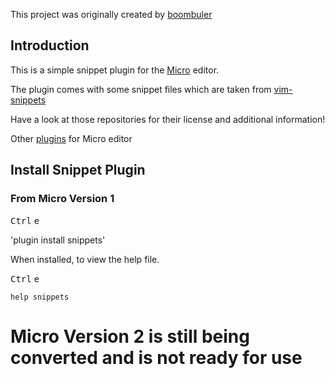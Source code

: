 This project was originally created by [boombuler](https://github.com/boombuler)

## Introduction

This is a simple snippet plugin for the [Micro](https://github.com/zyedidia/micro) editor.

The plugin comes with some snippet files which are taken from [vim-snippets](https://github.com/honza/vim-snippets)

Have a look at those repositories for their license and additional information!

Other [plugins](https://github.com/micro-editor/plugin-channel) for Micro editor

## Install Snippet Plugin

### From Micro Version 1

<kbd>Ctrl</kbd> <kbd>e</kbd>

'plugin install snippets'

When installed, to view the help file.

<kbd>Ctrl</kbd> <kbd>e</kbd>

`help snippets`

# Micro Version 2 is still being converted and is not ready for use
